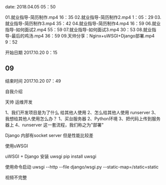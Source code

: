 date: 2018.04.05 05：50

01.就业指导-简历制作.mp4 16：35
02.就业指导-简历制作2.mp4 1：05：29
03.就业指导-简历制作3.mp4 35：42
04.就业指导-简历制作4.mp4 16：59
06.就业指导-如何面试2.mp4 55：59
07.就业指导-如何面试3.mp4 30：53
08.就业指导-最后的鸡汤.mp4 36：59
09.天帅分享：Nginx+uWSGI+Django部署.mp4 9：52

开始日期 2017.10.20 0：15


## 09
结束时间 2017.10.20 07：49

自我介绍

天帅 运维开发

1、我们开发项目是为了什么
	给其他人使用
2、怎么给其他人使用
	runserver
3、我想给其他人使用怎么办？
	1、买台服务器
	2、Python环境
	3、把代码上传到服务器上
	4、runserver
	这一套流程，我们称之为"部署"
	

Django 内部有socket server 但是性能比较差

使用uWSGI

uWSGI + Django
安装 uwsgi
pip install uwsgi

使用命令启动
uwsgi --http --file django/wsgi.py --static-map=/static=static



视频不完整 
